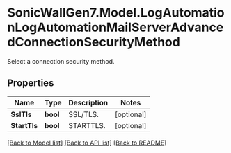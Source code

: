 # SonicWallGen7.Model.LogAutomationLogAutomationMailServerAdvancedConnectionSecurityMethod
Select a connection security method.

## Properties

Name | Type | Description | Notes
------------ | ------------- | ------------- | -------------
**SslTls** | **bool** | SSL/TLS. | [optional] 
**StartTls** | **bool** | STARTTLS. | [optional] 

[[Back to Model list]](../README.md#documentation-for-models) [[Back to API list]](../README.md#documentation-for-api-endpoints) [[Back to README]](../README.md)

